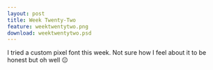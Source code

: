 ```yaml
---
layout: post
title: Week Twenty-Two
feature: weektwentytwo.png
download: weektwentytwo.psd
---
```

I tried a custom pixel font this week. Not sure how I feel about it to be honest but oh well :neutral_face: